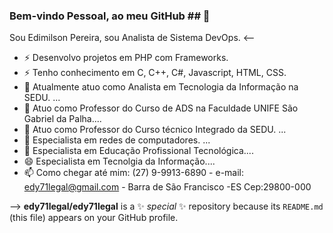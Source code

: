 ### Bem-vindo Pessoal, ao meu GitHub ## 👋

Sou Edimilson Pereira, sou Analista de Sistema DevOps.
<--
- ⚡ Desenvolvo projetos em PHP com Frameworks.
- ⚡ Tenho conhecimento em C, C++, C#, Javascript, HTML, CSS.
- 🔭 Atualmente atuo como Analista em Tecnologia da Informação na SEDU. ...
- 🌱 Atuo como Professor do Curso de ADS na Faculdade UNIFE São Gabriel da Palha....
- 👯 Atuo como Professor do Curso técnico Integrado da SEDU. ...
- 🤔 Especialista em redes de computadores. ...
- 💬 Especialista em Educação Profissional Tecnológica....
- 😄 Especialista em Tecnolgia da Informação....
- 📫 Como chegar até mim: (27) 9-9913-6890 - e-mail: edy71legal@gmail.com - Barra de São Francisco -ES Cep:29800-000

-->
**edy71legal/edy71legal** is a ✨ _special_ ✨ repository because its `README.md` (this file) appears on your GitHub profile.

